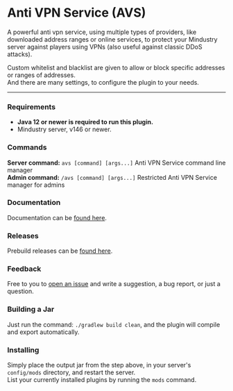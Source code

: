 # Anti VPN Service (AVS)

A powerful anti vpn service, using multiple types of providers, like downloaded address ranges or online services,
to protect your Mindustry server against players using VPNs (also useful against classic DDoS attacks).

Custom whitelist and blacklist are given to allow or block specific addresses or ranges of addresses. <br>
And there are many settings, to configure the plugin to your needs.


---


### Requirements
* **Java 12 or newer is required to run this plugin.** 
* Mindustry server, v146 or newer.


### Commands
**Server command:** `avs [command] [args...]` Anti VPN Service command line manager <br>
**Admin command:** `/avs [command] [args...]` Restricted Anti VPN Service manager for admins


### Documentation
Documentation can be [found here](https://github.com/xpdustry/Anti-VPN-Service/tree/master/docs).


### Releases
Prebuild releases can be [found here](https://github.com/Xpdustry/anti-vpn-service/releases).


### Feedback
Free to you to [open an issue](https://github.com/xpdustry/Anti-VPN-Service/issues/new) and write a suggestion, a bug report, or just a question.


### Building a Jar

Just run the command: `./gradlew build clean`, and the plugin will compile and export automatically.


### Installing
Simply place the output jar from the step above, in your server's `config/mods` directory, and restart the server. <br>
List your currently installed plugins by running the `mods` command.
